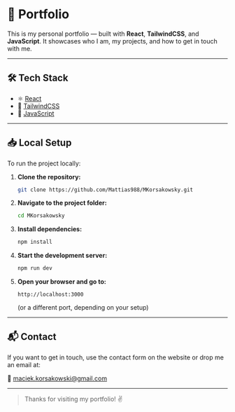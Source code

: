 # 💼 Portfolio

This is my personal portfolio — built with **React**, **TailwindCSS**, and **JavaScript**. It showcases who I am, my projects, and how to get in touch with me.

---

## 🛠 Tech Stack

- ⚛️ [React](https://reactjs.org/)
- 🎨 [TailwindCSS](https://tailwindcss.com/)
- 🧠 [JavaScript](https://developer.mozilla.org/en-US/docs/Web/JavaScript)

---

## 📥 Local Setup

To run the project locally:

1. **Clone the repository:**

   ```bash
   git clone https://github.com/Mattias988/MKorsakowsky.git
   ```

2. **Navigate to the project folder:**

   ```bash
   cd MKorsakowsky
   ```

3. **Install dependencies:**

   ```bash
   npm install
   ```

4. **Start the development server:**

   ```bash
   npm run dev
   ```

5. **Open your browser and go to:**

   ```
   http://localhost:3000
   ```

   (or a different port, depending on your setup)

---

## 📬 Contact

If you want to get in touch, use the contact form on the website or drop me an email at:

📧 [maciek.korsakowski@gmail.com](mailto:maciek.korsakowski@gmail.com)

---

> Thanks for visiting my portfolio! ✌️
